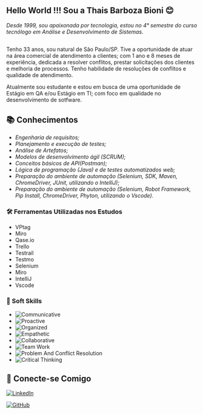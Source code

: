 ## Hello World !!! Sou a Thais Barboza Bioni 😊
 *Desde 1999, sou apaixonada por tecnologia, estou no 4° semestre do curso tecnólogo em Análise e Desenvolvimento de Sistemas.*
 ##

  Tenho 33 anos, sou natural de São Paulo/SP.
  Tive a oportunidade de atuar na área comercial de atendimento a clientes; com 1 ano e 8 meses de experiência, dedicada a resolver conflitos, prestar solicitações dos clientes e melhoria de processos.
 Tenho habilidade de resoluções de conflitos e qualidade de atendimento.

Atualmente sou estudante e estou em busca de uma oportunidade de Estágio em QA e/ou Estágio em TI; com foco em qualidade no desenvolvimento de sotfware.
   

## 📚 Conhecimentos

 - *Engenharia de requisitos;*
 - *Planejamento e execução de testes;*
 - *Análise de Artefatos;* 
 - *Modelos de desenvolvimento ágil (SCRUM);*
 - *Conceitos básicos de API(Postman);*
 - *Lógica de programação (Java) e de testes automatizados web;*
 - *Preparação do ambiente de automação   (Selenium, SDK, Maven, ChromeDriver, JUnit, utilizando o IntelliJ);*
 - *Preparação do ambiente de automação   (Selenium, Robot Framework, Pip Install, ChromeDriver, Phyton, utilizando o Vscode).*


 ### 🛠️ Ferramentas Utilizadas nos Estudos
 
- VPtag
- Miro
- Qase.io
- Trello
- Testrail
- Testmo
- Selenium
- Miro 
- IntelliJ
- Vscode


### 🧠 Soft Skills
- ![Communicative](https://img.shields.io/badge/Communicative-hotpink)
- ![Proactive](https://img.shields.io/badge/-Proactive-purple)
- ![Organized](https://img.shields.io/badge/Organized-hotpink)
- ![Empathetic](https://img.shields.io/badge/Empathetic-purple)
- ![Collaborative](https://img.shields.io/badge/Collaborative-hotpink)
- ![Team Work](https://img.shields.io/badge/Team_Work-purple)
- ![Problem And Conflict Resolution](https://img.shields.io/badge/Problem_And_Conflict_Resolution-hotpink)
- ![Critical Thinking](https://img.shields.io/badge/Critical_Thinking-purple)


## 👥  Conecte-se Comigo 
[![LinkedIn](https://img.shields.io/badge/LinkedIn-white?style=for-the-badge&logo=linkedin&logoColor=0E76A8)](https://www.linkedin.com/in/thais-barboza-bioni-58b61112b/) 

[![GitHub](https://img.shields.io/badge/GitHub-purple?style=for-the-badge&logo=github)](https://github.com/thaisbioni)




